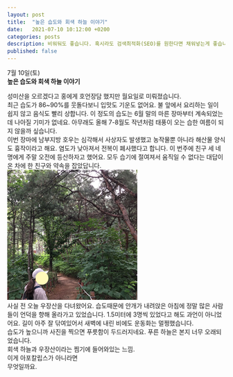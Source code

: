 ```yaml
---
layout: post
title:  "높은 습도와 회색 하늘 이야기"
date:   2021-07-10 10:12:00 +0200
categories: posts
description: 비워둬도 좋습니다. 혹시라도 검색최적화(SEO)를 원한다면 채워넣는게 좋습니다.
published: false
---
```


7월 10일(토)  
**높은 습도와 회색 하늘 이야기**  

성미산을 오르겠다고 홍에게 호언장담 했지만 월요일로 미뤄졌습니다.    
최근 습도가 86~90%를 웃돌다보니 입맛도 기운도 없어요. 불 앞에서 요리하는 일이 쉽지 않고 음식도 빨리 상합니다. 이 정도의 습도는 6월 말의 마른 장마부터 계속되었는데 나아질 기미가 없네요. 아무래도 올해 7-8월도 작년처럼 태풍이 오는 습한 여름이 되지 않을까 싶습니다.  
이번 장마에 남부지방 호우는 심각해서 사상자도 발생했고 농작물뿐 아니라 해산물 양식도 흉작이라고 해요. 염도가 낮아져서 전복이 폐사했다고 합니다. 이 번주에 친구 세 네명에게 주말 오전에 등산하자고 했어요. 모두 습기에 절여져서 움직일 수 없다는 대답이 온 차에 한 친구와 약속을 잡았답니다.  
  ![우장산 2021년 7월 10일](/asset/images/woojangsan.png)  
사실 전 오늘 우장산을 다녀왔어요. 습도때문에 안개가 내려앉은 아침에 정말 많은 사람들이 언덕을 향해 올라가고 있었습니다. 1.5미터에 3명씩 있었다고 해도 과언이 아니었어요. 길이 아주 잘 닦여있어서 새벽에 내린 비에도 운동화는 멀쩡했습니다.  
습도가 높으니까 사진을 찍으면 푸릇함이 두드러지네요. 푸른 하늘은 본지 너무 오래되었습니다.  
회색 하늘과 우장산이라는 찜기에 들어와있는 느낌.  
  이게 아포칼립스가 아니라면  
  무엇일까요.


